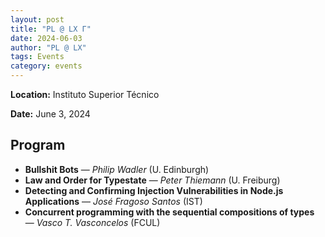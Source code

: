 ```yaml
---
layout: post
title: "PL @ LX Γ"
date: 2024-06-03
author: "PL @ LX"
tags: Events
category: events
---
```


**Location:** Instituto Superior Técnico

**Date:** June 3, 2024

## Program

* **Bullshit Bots** — *Philip Wadler* (U. Edinburgh) 
* **Law and Order for Typestate** — *Peter Thiemann* (U. Freiburg)
* **Detecting and Confirming Injection Vulnerabilities in Node.js Applications** — *José Fragoso Santos* (IST)
* **Concurrent programming with the sequential compositions of types** — *Vasco T. Vasconcelos* (FCUL)
